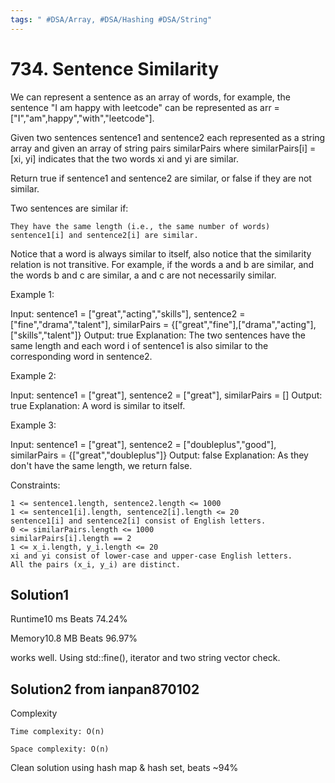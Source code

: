 ```yaml
---
tags: " #DSA/Array, #DSA/Hashing #DSA/String"
---
```

# 734. Sentence Similarity

We can represent a sentence as an array of words, for example, the sentence "I am happy with leetcode" can be represented as arr = ["I","am",happy","with","leetcode"].

Given two sentences sentence1 and sentence2 each represented as a string array and given an array of string pairs similarPairs where similarPairs[i] = [xi, yi] indicates that the two words xi and yi are similar.

Return true if sentence1 and sentence2 are similar, or false if they are not similar.

Two sentences are similar if:

    They have the same length (i.e., the same number of words)
    sentence1[i] and sentence2[i] are similar.

Notice that a word is always similar to itself, also notice that the similarity relation is not transitive. For example, if the words a and b are similar, and the words b and c are similar, a and c are not necessarily similar.

 

Example 1:

Input: sentence1 = ["great","acting","skills"], sentence2 = ["fine","drama","talent"], similarPairs = {["great","fine"],["drama","acting"],["skills","talent"]}
Output: true
Explanation: The two sentences have the same length and each word i of sentence1 is also similar to the corresponding word in sentence2.

Example 2:

Input: sentence1 = ["great"], sentence2 = ["great"], similarPairs = []
Output: true
Explanation: A word is similar to itself.

Example 3:

Input: sentence1 = ["great"], sentence2 = ["doubleplus","good"], similarPairs = {["great","doubleplus"]}
Output: false
Explanation: As they don't have the same length, we return false.

 

Constraints:

    1 <= sentence1.length, sentence2.length <= 1000
    1 <= sentence1[i].length, sentence2[i].length <= 20
    sentence1[i] and sentence2[i] consist of English letters.
    0 <= similarPairs.length <= 1000
    similarPairs[i].length == 2
    1 <= x_i.length, y_i.length <= 20
    xi and yi consist of lower-case and upper-case English letters.
    All the pairs (x_i, y_i) are distinct.

    


## Solution1 
Runtime10 ms Beats 74.24%

Memory10.8 MB Beats 96.97%

works well. Using std::fine(), iterator and two string vector check.


## Solution2 from ianpan870102
Complexity

    Time complexity: O(n)

    Space complexity: O(n)


Clean solution using hash map & hash set, beats ~94%

